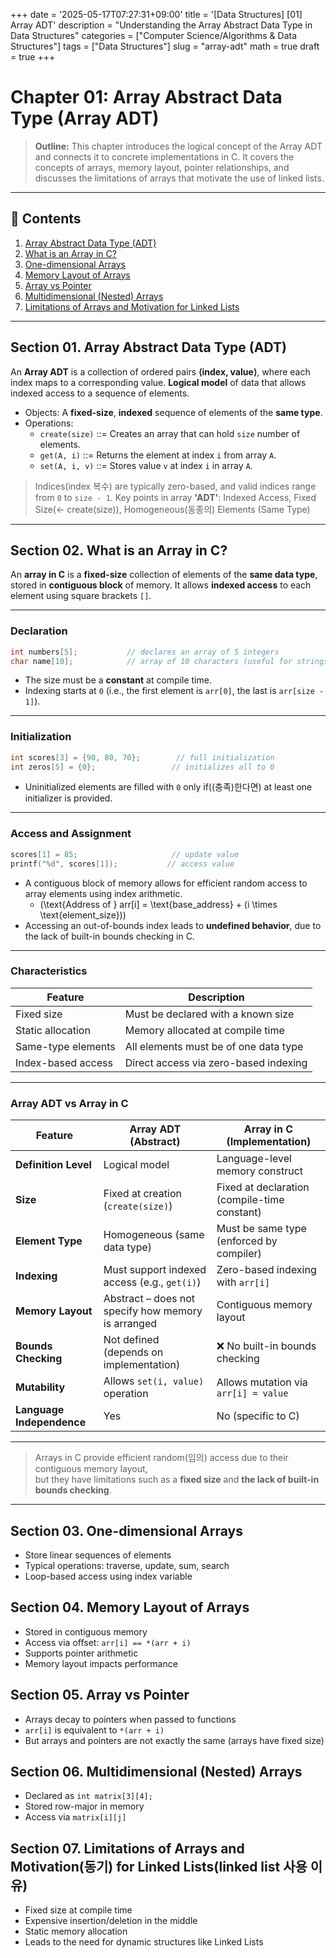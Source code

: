 +++
date = '2025-05-17T07:27:31+09:00'
title = '[Data Structures] [01] Array ADT'
description = "Understanding the Array Abstract Data Type in Data Structures"
categories = ["Computer Science/Algorithms & Data Structures"]
tags = ["Data Structures"]
slug = "array-adt"
math = true
draft = true
+++

# Chapter 01: Array Abstract Data Type (Array ADT)

> **Outline:** This chapter introduces the logical concept of the Array ADT and connects it to concrete implementations in C. It covers the concepts of arrays, memory layout, pointer relationships, and discusses the limitations of arrays that motivate the use of linked lists.

---

## 📑 Contents

1. [Array Abstract Data Type (ADT)](#array-abstract-data-type-adt)
2. [What is an Array in C?](#what-is-an-array-in-c)
3. [One-dimensional Arrays](#one-dimensional-arrays)
4. [Memory Layout of Arrays](#memory-layout-of-arrays)
5. [Array vs Pointer](#array-vs-pointer)
6. [Multidimensional (Nested) Arrays](#multidimensional-nested-arrays)
7. [Limitations of Arrays and Motivation for Linked Lists](#limitations-of-arrays-and-motivation-for-linked-lists)

---

## Section 01. Array Abstract Data Type (ADT)
An **Array ADT** is a collection of ordered pairs **⟨index, value⟩**, where each index maps to a corresponding value.
**Logical model** of data that allows indexed access to a sequence of elements.

- Objects: A **fixed-size**, **indexed** sequence of elements of the **same type**.
- Operations:
    - `create(size)` ::= Creates an array that can hold `size` number of elements.
    - `get(A, i)` ::= Returns the element at index `i` from array `A`.
    - `set(A, i, v)` ::= Stores value `v` at index `i` in array `A`.

> Indices(index 복수) are typically zero-based, and valid indices range from `0` to `size - 1`.
> Key points in array **'ADT'**: Indexed Access, Fixed Size(<- create(size)), Homogeneous(동종의) Elements (Same Type)

---

## Section 02. What is an Array in C?
An **array in C** is a **fixed-size** collection of elements of the **same data type**, stored in **contiguous block** of memory. It allows **indexed access** to each element using square brackets `[]`.

---

### Declaration

```c
int numbers[5];           // declares an array of 5 integers
char name[10];            // array of 10 characters (useful for strings)
```

- The size must be a **constant** at compile time.
- Indexing starts at `0` (i.e., the first element is `arr[0]`, the last is `arr[size - 1]`).

---

### Initialization

```c
int scores[3] = {90, 80, 70};        // full initialization
int zeros[5] = {0};                 // initializes all to 0
```

- Uninitialized elements are filled with `0` only if((충족)한다면) at least one initializer is provided.

---

### Access and Assignment

```c
scores[1] = 85;                     // update value
printf("%d", scores[1]);           // access value
```

- A contiguous block of memory allows for efficient random access to array elements using index arithmetic.
    - (\text{Address of } arr[i] = \text{base\_address} + (i \times \text{element\_size}))
- Accessing an out-of-bounds index leads to **undefined behavior**, due to the lack of built-in bounds checking in C.

---

### Characteristics

| Feature              | Description                            |
|----------------------|----------------------------------------|
| Fixed size           | Must be declared with a known size     |
| Static allocation    | Memory allocated at compile time       |
| Same-type elements   | All elements must be of one data type  |
| Index-based access   | Direct access via zero-based indexing  |

---

### Array ADT vs Array in C

| Feature                         | Array ADT (Abstract)                              | Array in C (Implementation)                              |
|----------------------------------|----------------------------------------------------|-----------------------------------------------------------|
| **Definition Level**             | Logical model                                      | Language-level memory construct                          |
| **Size**                         | Fixed at creation (`create(size)`)                | Fixed at declaration (compile-time constant)             |
| **Element Type**                 | Homogeneous (same data type)                      | Must be same type (enforced by compiler)                 |
| **Indexing**                     | Must support indexed access (e.g., `get(i)`)      | Zero-based indexing with `arr[i]`                        |
| **Memory Layout**                | Abstract – does not specify how memory is arranged | Contiguous memory layout                                 |
| **Bounds Checking**              | Not defined (depends on implementation)           | ❌ No built-in bounds checking                           |
| **Mutability**                  | Allows `set(i, value)` operation                   | Allows mutation via `arr[i] = value`                     |
| **Language Independence**        | Yes                                               | No (specific to C)                                        |


---

> Arrays in C provide efficient random(임의) access due to their contiguous memory layout,  
> but they have limitations such as a **fixed size** and **the lack of built-in bounds checking**.

---

## Section 03. One-dimensional Arrays

* Store linear sequences of elements
* Typical operations: traverse, update, sum, search
* Loop-based access using index variable

## Section 04. Memory Layout of Arrays

* Stored in contiguous memory
* Access via offset: `arr[i] == *(arr + i)`
* Supports pointer arithmetic
* Memory layout impacts performance

## Section 05. Array vs Pointer

* Arrays decay to pointers when passed to functions
* `arr[i]` is equivalent to `*(arr + i)`
* But arrays and pointers are not exactly the same (arrays have fixed size)

## Section 06. Multidimensional (Nested) Arrays

* Declared as `int matrix[3][4];`
* Stored row-major in memory
* Access via `matrix[i][j]`

## Section 07. Limitations of Arrays and Motivation(동기) for Linked Lists(linked list 사용 이유)

* Fixed size at compile time
* Expensive insertion/deletion in the middle
* Static memory allocation
* Leads to the need for dynamic structures like Linked Lists
